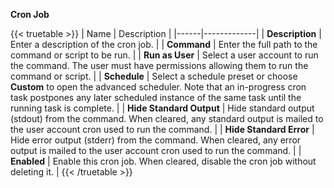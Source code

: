 **Cron Job**

{{< truetable >}}
| Name | Description |
|------|-------------|
| **Description** | Enter a description of the cron job. |
| **Command** | Enter the full path to the command or script to be run. |
| **Run as User** | Select a user account to run the command. The user must have permissions allowing them to run the command or script. |
| **Schedule** | Select a schedule preset or choose **Custom** to open the advanced scheduler. Note that an in-progress cron task postpones any later scheduled instance of the same task until the running task is complete. |
| **Hide Standard Output** | Hide standard output (stdout) from the command. When cleared, any standard output is mailed to the user account cron used to run the command. |
| **Hide Standard Error** | Hide error output (stderr) from the command. When cleared, any error output is mailed to the user account cron used to run the command. |
| **Enabled** | Enable this cron job. When cleared, disable the cron job without deleting it. |
{{< /truetable >}}
